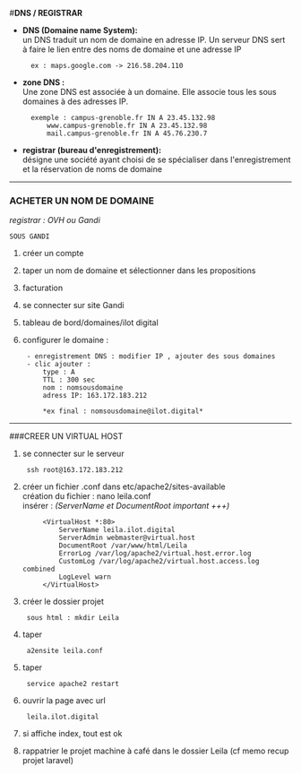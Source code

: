 
#**DNS / REGISTRAR**  



- **DNS (Domaine name System):**  
	un DNS traduit un nom de domaine en adresse IP.
	Un serveur DNS sert à faire le lien entre des noms de domaine et une adresse IP  
	  
		ex : maps.google.com -> 216.58.204.110  


- **zone DNS :**   
	Une zone DNS est associée à un domaine. Elle associe tous les sous domaines à des adresses IP.  
	  
		exemple : campus-grenoble.fr IN A 23.45.132.98  
			www.campus-grenoble.fr IN A 23.45.132.98  
			mail.campus-grenoble.fr IN A 45.76.230.7


- **registrar (bureau d'enregistrement):**  
	désigne une société ayant choisi de se spécialiser dans l'enregistrement et la réservation de noms de domaine  


---


### ACHETER UN NOM DE DOMAINE  
*registrar : OVH ou Gandi*  
		 
		 


	SOUS GANDI  
	  
1. créer un compte
2. taper un nom de domaine et sélectionner dans les propositions 
3. facturation
4. se connecter sur site Gandi
5. tableau de bord/domaines/ilot digital
6. configurer le domaine :  
  
        - enregistrement DNS : modifier IP , ajouter des sous domaines  
        - clic ajouter :  
            type : A 
            TTL : 300 sec  
            nom : nomsousdomaine 
            adress IP: 163.172.183.212  
					  
			*ex final : nomsousdomaine@ilot.digital*


---


###CREER UN VIRTUAL HOST

1. se connecter sur le serveur  

        ssh root@163.172.183.212
          
2. créer un fichier .conf dans etc/apache2/sites-available  
            création du fichier : nano leila.conf  
			insérer : *(ServerName et DocumentRoot important +++)*  
			
			<VirtualHost *:80>  
			    ServerName leila.ilot.digital
			    ServerAdmin webmaster@virtual.host
			    DocumentRoot /var/www/html/Leila
			    ErrorLog /var/log/apache2/virtual.host.error.log
			    CustomLog /var/log/apache2/virtual.host.access.log combined
			    LogLevel warn
			</VirtualHost>
3. créer le dossier projet  

        sous html : mkdir Leila

4. taper  
        
        a2ensite leila.conf

5. taper  

        service apache2 restart

6. ouvrir la page avec url  

        leila.ilot.digital

7. si affiche index, tout est ok

8. rappatrier le projet machine à café dans le dossier Leila (cf memo recup projet laravel)
